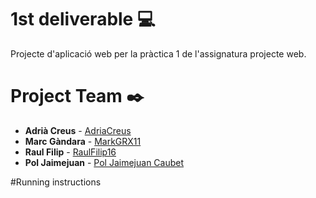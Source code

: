 # 1st deliverable :computer: 

Projecte d'aplicació web per la pràctica 1 de l'assignatura projecte web.

# Project Team ✒️


* **Adrià Creus** - [AdriaCreus](https://github.com/AdriaCreus)
* **Marc Gàndara** - [MarkGRX11](https://github.com/lostboy11x)
* **Raul Filip** - [RaulFilip16](https://github.com/RaulFilip16)
* **Pol Jaimejuan** - [Pol Jaimejuan Caubet](https://github.com/PolJaimejuanCaubet)

#Running instructions
